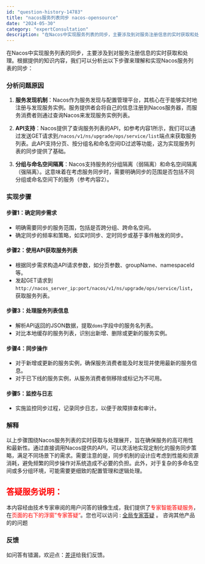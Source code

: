 ```yaml
---
id: "question-history-14783"
title: "nacos服务列表同步 nacos-opensource"
date: "2024-05-30"
category: "expertConsultation"
description: "在Nacos中实现服务列表的同步，主要涉及到对服务注册信息的实时获取和处理。根据提供的知识内容，我们可以分析出以下步骤来理解和实现Nacos服务列表的同步：### 分析问题原因1. **服务发现机制**：Nacos作为服务发现与配置管理平台，其核心在于能够实时地注册与发现服务实例。服务提供者会将自己"
---
```


在Nacos中实现服务列表的同步，主要涉及到对服务注册信息的实时获取和处理。根据提供的知识内容，我们可以分析出以下步骤来理解和实现Nacos服务列表的同步：

### 分析问题原因

1. **服务发现机制**：Nacos作为服务发现与配置管理平台，其核心在于能够实时地注册与发现服务实例。服务提供者会将自己的信息注册到Nacos服务器，而服务消费者则通过查询Nacos来发现服务实例列表。
   
2. **API支持**：Nacos提供了查询服务列表的API，如参考内容1所示，我们可以通过发送GET请求到`/nacos/v1/ns/upgrade/ops/service/list`端点来获取服务列表。此API支持分页、按分组名和命名空间ID过滤等功能，这为实现服务列表的同步提供了基础。

3. **分组与命名空间隔离**：Nacos支持服务的分组隔离（弱隔离）和命名空间隔离（强隔离）。这意味着在考虑服务同步时，需要明确同步的范围是否包括不同分组或命名空间下的服务（参考内容2）。

### 实现步骤

#### 步骤1：确定同步需求
- 明确需要同步的服务范围，包括是否跨分组、跨命名空间。
- 确定同步的频率和策略，如实时同步、定时同步或基于事件触发的同步。

#### 步骤2：使用API获取服务列表
- 根据同步需求构造API请求参数，如分页参数、groupName、namespaceId等。
- 发起GET请求到`http://nacos_server_ip:port/nacos/v1/ns/upgrade/ops/service/list`，获取服务列表。
  
#### 步骤3：处理服务列表信息
- 解析API返回的JSON数据，提取`doms`字段中的服务名列表。
- 对比本地缓存的服务列表，识别出新增、删除或更新的服务实例。

#### 步骤4：同步操作
- 对于新增或更新的服务实例，确保服务消费者能及时发现并使用最新的服务信息。
- 对于已下线的服务实例，从服务消费者侧移除或标记为不可用。

#### 步骤5：监控与日志
- 实施监控同步过程，记录同步日志，以便于故障排查和审计。

### 解释
以上步骤围绕Nacos服务列表的实时获取与处理展开，旨在确保服务的高可用性和最新性。通过直接调用Nacos提供的API，可以灵活地实现定制化的服务同步策略，满足不同场景下的需求。需要注意的是，同步机制的设计应考虑到性能和资源消耗，避免频繁的同步操作对系统造成不必要的负担。此外，对于复杂的多命名空间或多分组环境，可能需要更细致的配置管理和逻辑处理。
## <font color="#FF0000">答疑服务说明：</font> 

本内容经由技术专家审阅的用户问答的镜像生成，我们提供了<font color="#FF0000">专家智能答疑服务</font>，在<font color="#FF0000">页面的右下的浮窗”专家答疑“</font>。您也可以访问 : [全局专家答疑](https://opensource.alibaba.com/chatBot) 。 咨询其他产品的的问题

### 反馈
如问答有错漏，欢迎点：[差评](https://ai.nacos.io/user/feedbackByEnhancerGradePOJOID?enhancerGradePOJOId=14793)给我们反馈。
